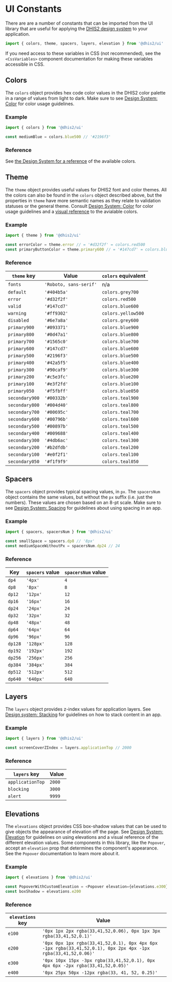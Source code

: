 # UI Constants

There are are a number of constants that can be imported from the UI library that are useful for applying the [DHIS2 design system](https://github.com/dhis2/design-system) to your application.

```js
import { colors, theme, spacers, layers, elevation } from '@dhis2/ui'
```

If you need access to these variables in CSS (not recommended), see the `<CssVariables>` component documentation for making these variables accessible in CSS.

## Colors

The `colors` object provides hex code color values in the DHIS2 color palette in a range of values from light to dark. Make sure to see [Design System: Color](https://github.com/dhis2/design-system/blob/master/principles/color.md) for color usage guidelines.

### Example

```js
import { colors } from '@dhis2/ui'

const mediumBlue = colors.blue500 // '#2196f3'
```

### Reference

See [the Design System for a reference](https://github.com/dhis2/design-system/blob/master/principles/color.md#color-scale-reference) of the available colors.

## Theme

The `theme` object provides useful values for DHIS2 font and color themes. All the colors can also be found in the `colors` object described above, but the properties in `theme` have more semantic names as they relate to validation statuses or the general theme. Consult [Design System: Color](https://github.com/dhis2/design-system/blob/master/principles/color.md) for color usage guidelines and a [visual reference](https://github.com/dhis2/design-system/blob/master/principles/color.md#color-scale-reference) to the avialable colors.

### Example

```js
import { theme } from '@dhis2/ui'

const errorColor = theme.error // = '#d32f2f' = colors.red500
const primaryButtonColor = theme.primary600 // = '#147cd7' = colors.blue600
```

### Reference

| `theme` key    | Value                  | `colors` equivalent |
| -------------- | ---------------------- | ------------------- |
| `fonts`        | `'Roboto, sans-serif'` | n/a                 |
| `default`      | `'#404b5a'`            | `colors.grey700`    |
| `error`        | `'#d32f2f'`            | `colors.red500`     |
| `valid`        | `'#147cd7'`            | `colors.blue600`    |
| `warning`      | `'#ff9302'`            | `colors.yellow500`  |
| `disabled`     | `'#6e7a8a'`            | `colors.grey600`    |
| `primary900`   | `'#093371'`            | `colors.blue900`    |
| `primary800`   | `'#0d47a1'`            | `colors.blue800`    |
| `primary700`   | `'#1565c0'`            | `colors.blue700`    |
| `primary600`   | `'#147cd7'`            | `colors.blue600`    |
| `primary500`   | `'#2196f3'`            | `colors.blue500`    |
| `primary400`   | `'#42a5f5'`            | `colors.blue400`    |
| `primary300`   | `'#90caf9'`            | `colors.blue300`    |
| `primary200`   | `'#c5e3fc'`            | `colors.blue200`    |
| `primary100`   | `'#e3f2fd'`            | `colors.blue100`    |
| `primary050`   | `'#f5fbff'`            | `colors.blue050`    |
| `secondary900` | `'#00332b'`            | `colors.teal900`    |
| `secondary800` | `'#004d40'`            | `colors.teal800`    |
| `secondary700` | `'#00695c'`            | `colors.teal700`    |
| `secondary600` | `'#00796b'`            | `colors.teal600`    |
| `secondary500` | `'#00897b'`            | `colors.teal500`    |
| `secondary400` | `'#009688'`            | `colors.teal400`    |
| `secondary300` | `'#4db6ac'`            | `colors.teal300`    |
| `secondary200` | `'#b2dfdb'`            | `colors.teal200`    |
| `secondary100` | `'#e0f2f1'`            | `colors.teal100`    |
| `secondary050` | `'#f1f9f9'`            | `colors.teal050`    |

## Spacers

The `spacers` object provides typical spacing values, in `px`. The `spacersNum` object contains the same values, but without the `px` suffix (i.e. just the numbers). These values are chosen based on an 8-pt scale. Make sure to see [Design System: Spacing](https://github.com/dhis2/design-system/blob/master/principles/layout.md#spacing) for guidelines about using spacing in an app.

### Example

```js
import { spacers, spacersNum } from '@dhis2/ui'

const smallSpace = spacers.dp8 // '8px'
const mediumSpaceWithoutPx = spacersNum.dp24 // 24
```

### Reference

| Key     | `spacers` value | `spacersNum` value |
| ------- | --------------- | ------------------ |
| `dp4`   | `'4px'`         | `4`                |
| `dp8`   | `'8px'`         | `8`                |
| `dp12`  | `'12px'`        | `12`               |
| `dp16`  | `'16px'`        | `16`               |
| `dp24`  | `'24px'`        | `24`               |
| `dp32`  | `'32px'`        | `32`               |
| `dp48`  | `'48px'`        | `48`               |
| `dp64`  | `'64px'`        | `64`               |
| `dp96`  | `'96px'`        | `96`               |
| `dp128` | `'128px'`       | `128`              |
| `dp192` | `'192px'`       | `192`              |
| `dp256` | `'256px'`       | `256`              |
| `dp384` | `'384px'`       | `384`              |
| `dp512` | `'512px'`       | `512`              |
| `dp640` | `'640px'`       | `640`              |

## Layers

The `layers` object provides z-index values for application layers. See [Design system: Stacking](https://github.com/dhis2/design-system/blob/master/principles/layout.md#stacking) for guidelines on how to stack content in an app.

### Example

```js
import { layers } from '@dhis2/ui'

const screenCoverZIndex = layers.applicationTop // 2000
```

### Reference

| `layers` key     | Value  |
| ---------------- | ------ |
| `applicationTop` | `2000` |
| `blocking`       | `3000` |
| `alert`          | `9999` |

## Elevations

The `elevations` object provides CSS box-shadow values that can be used to give objects the appearance of elevation off the page. See [Design System: Elevation](https://github.com/dhis2/design-system/blob/master/atoms/elevation.md) for guidelines on using elevations and a visual reference of the different elevation values. Some components in this library, like the `Popover`, accept an `elevation` prop that determines the component's appearance. See the `Popover` documentation to learn more about it.

### Example

```js
import { elevations } from '@dhis2/ui'

const PopoverWithCustomElevation = <Popover elevation={elevations.e300} />
const boxShadow = elevations.e200
```

### Reference

| `elevations` key | Value                                                                                                         |
| ---------------- | ------------------------------------------------------------------------------------------------------------- |
| `e100`           | `'0px 1px 2px rgba(33,41,52,0.06), 0px 1px 3px rgba(33,41,52,0.1)'`                                           |
| `e200`           | `'0px 0px 1px rgba(33,41,52,0.1), 0px 4px 6px -1px rgba(33,41,52,0.1), 0px 2px 4px -1px rgba(33,41,52,0.06)'` |
| `e300`           | `'0px 10px 15px -3px rgba(33,41,52,0.1), 0px 4px 6px -2px rgba(33,41,52,0.05)'`                               |
| `e400`           | `'0px 25px 50px -12px rgba(33, 41, 52, 0.25)'`                                                                |
